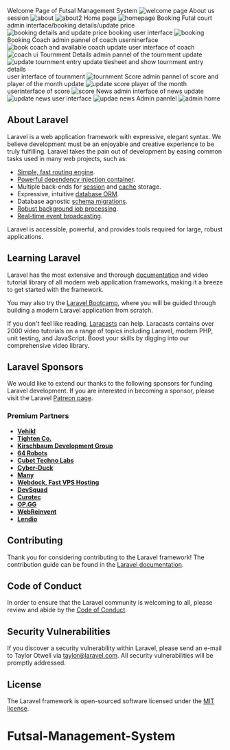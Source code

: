 Welcome Page of Futsal Management System
![welcome page](https://user-images.githubusercontent.com/91000837/231097075-d4b9c345-1099-43c3-a736-cfdca4b4aa9f.PNG)
About us session
![about](https://user-images.githubusercontent.com/91000837/231095852-f128d395-2b43-4691-bdef-1696338dfbd4.PNG)
![about2](https://user-images.githubusercontent.com/91000837/231095871-aa02099e-8a0c-4f89-9434-33893c6b02d6.PNG)
Home page
![homepage](https://user-images.githubusercontent.com/91000837/231097969-95b58fe7-dc1f-45c7-8490-894fbebdea29.PNG)
Booking Futal court
admin interface/booking details/update price
![booking details and update price](https://user-images.githubusercontent.com/91000837/231098326-6295eed9-a50d-4613-abf8-3ce0d20f6819.PNG)
booking user interface
![booking](https://user-images.githubusercontent.com/91000837/231095966-3d7626dc-3eaf-4622-a5a4-a73df7f5e956.PNG)
Booking Coach
admin pannel of coach userninerface
![book coach and available coach update](https://user-images.githubusercontent.com/91000837/231098324-dd180923-316e-445a-816e-38f386aba350.PNG)
user interface of coach 
![coach ui](https://user-images.githubusercontent.com/91000837/231096020-b4a0f722-0148-4a99-a4d8-3c99e476da14.PNG)
Tournment Details
admin pannel of the tournment update
![update tournment entry update tiesheet and show tournment entry details](https://user-images.githubusercontent.com/91000837/231098343-09d5ef2a-4a36-4634-8c46-3f63bb02722f.PNG)
user interface of tournment
![tournment](https://user-images.githubusercontent.com/91000837/231096852-eedf96bd-0e70-47ae-9bc1-d5d5a7397753.PNG)
Score
admin pannel of score and player of the month update
![update score player of the month](https://user-images.githubusercontent.com/91000837/231098337-25b7eaf3-91c9-43c9-aa3a-b45b2cc0c490.PNG)
userinterface of score
![score](https://user-images.githubusercontent.com/91000837/231096184-0495559e-948f-46cb-b54d-6df4fe3520aa.PNG)
News
admin interface of news update
![update news](https://user-images.githubusercontent.com/91000837/231098330-1cbe6e04-91eb-47fd-8903-f515fad26ebe.PNG)
user interface
![updae news](https://user-images.githubusercontent.com/91000837/231096086-25ac3a13-da32-44b4-80a1-73a7f3273642.PNG)
Admin pannlel
![admin home](https://user-images.githubusercontent.com/91000837/231098314-8f1145ce-fdfa-4a85-a68f-5dc45ade56d3.PNG)

## About Laravel

Laravel is a web application framework with expressive, elegant syntax. We believe development must be an enjoyable and creative experience to be truly fulfilling. Laravel takes the pain out of development by easing common tasks used in many web projects, such as:

- [Simple, fast routing engine](https://laravel.com/docs/routing).
- [Powerful dependency injection container](https://laravel.com/docs/container).
- Multiple back-ends for [session](https://laravel.com/docs/session) and [cache](https://laravel.com/docs/cache) storage.
- Expressive, intuitive [database ORM](https://laravel.com/docs/eloquent).
- Database agnostic [schema migrations](https://laravel.com/docs/migrations).
- [Robust background job processing](https://laravel.com/docs/queues).
- [Real-time event broadcasting](https://laravel.com/docs/broadcasting).

Laravel is accessible, powerful, and provides tools required for large, robust applications.

## Learning Laravel

Laravel has the most extensive and thorough [documentation](https://laravel.com/docs) and video tutorial library of all modern web application frameworks, making it a breeze to get started with the framework.

You may also try the [Laravel Bootcamp](https://bootcamp.laravel.com), where you will be guided through building a modern Laravel application from scratch.

If you don't feel like reading, [Laracasts](https://laracasts.com) can help. Laracasts contains over 2000 video tutorials on a range of topics including Laravel, modern PHP, unit testing, and JavaScript. Boost your skills by digging into our comprehensive video library.

## Laravel Sponsors

We would like to extend our thanks to the following sponsors for funding Laravel development. If you are interested in becoming a sponsor, please visit the Laravel [Patreon page](https://patreon.com/taylorotwell).

### Premium Partners

- **[Vehikl](https://vehikl.com/)**
- **[Tighten Co.](https://tighten.co)**
- **[Kirschbaum Development Group](https://kirschbaumdevelopment.com)**
- **[64 Robots](https://64robots.com)**
- **[Cubet Techno Labs](https://cubettech.com)**
- **[Cyber-Duck](https://cyber-duck.co.uk)**
- **[Many](https://www.many.co.uk)**
- **[Webdock, Fast VPS Hosting](https://www.webdock.io/en)**
- **[DevSquad](https://devsquad.com)**
- **[Curotec](https://www.curotec.com/services/technologies/laravel/)**
- **[OP.GG](https://op.gg)**
- **[WebReinvent](https://webreinvent.com/?utm_source=laravel&utm_medium=github&utm_campaign=patreon-sponsors)**
- **[Lendio](https://lendio.com)**

## Contributing

Thank you for considering contributing to the Laravel framework! The contribution guide can be found in the [Laravel documentation](https://laravel.com/docs/contributions).

## Code of Conduct

In order to ensure that the Laravel community is welcoming to all, please review and abide by the [Code of Conduct](https://laravel.com/docs/contributions#code-of-conduct).

## Security Vulnerabilities

If you discover a security vulnerability within Laravel, please send an e-mail to Taylor Otwell via [taylor@laravel.com](mailto:taylor@laravel.com). All security vulnerabilities will be promptly addressed.

## License

The Laravel framework is open-sourced software licensed under the [MIT license](https://opensource.org/licenses/MIT).
# Futsal-Management-System

